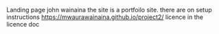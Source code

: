 Landing page
john wainaina
the site is a portfoilo site.
there are on setup instructions
https://mwaurawainaina.github.io/project2/
licence in the licence doc
